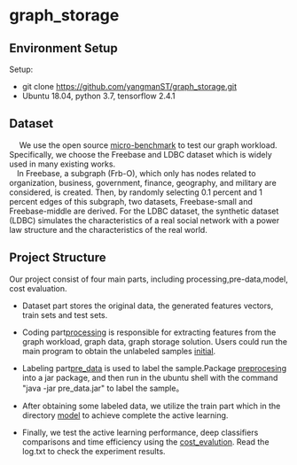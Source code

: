 # graph_storage

## Environment Setup
Setup:
* git clone https://github.com/yangmanST/graph_storage.git
* Ubuntu 18.04, python 3.7, tensorflow 2.4.1


## Dataset 
&emsp; We use the open source [micro-benchmark](https://github.com/kuzeko/graph-databases-testsuite)  to test our graph workload. Specifically, we choose the Freebase and LDBC dataset which is widely used in many existing works.  
&emsp;In Freebase, a subgraph (Frb-O), which only has nodes related to organization, business, government, finance, geography, and military are considered, is created. Then, by randomly selecting 0.1 percent and 1 percent edges of this subgraph, two datasets, Freebase-small and Freebase-middle are derived. For the LDBC dataset, the synthetic dataset (LDBC) simulates the characteristics of a real social network with a power law structure and the characteristics of the real world. 


## Project Structure
Our project consist of four main parts, including processing,pre-data,model, cost evaluation. 
* Dataset part stores the original data, the generated features vectors, train sets and test sets.
* Coding part[processing](https://github.com/yangmanST/graph_storage/tree/master/processing) is responsible for extracting features from the graph workload, graph data, graph storage solution. Users could run the main program to obtain the unlabeled samples [initial](https://github.com/yangmanST/graph_storage/tree/master/dataset/initial).
* Labeling part[pre_data](https://github.com/yangmanST/graph_storage/blob/master/pre_data) is used to label the sample.Package [preprocesing](https://github.com/yangmanST/graph_storage/blob/master/pre_data) into a jar package, and then run in the ubuntu shell with the command "java -jar pre_data.jar" to label the sample。
* After obtaining some labeled data, we utilize the train part which in the  directory [model](https://github.com/yangmanST/graph_storage/tree/master/model) to achieve complete the active learning.

* Finally, we test the active learning performance, deep classifiers comparisons and time efficiency  using the [cost_evalution](https://github.com/yangmanST/graph_storage/tree/master/cost_evalution). Read the log.txt to check the experiment results.

